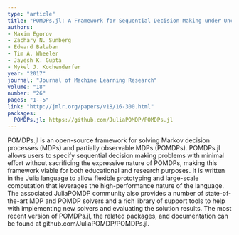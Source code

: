 ```yaml
---
type: "article"
title: "POMDPs.jl: A Framework for Sequential Decision Making under Uncertainty"
authors:
- Maxim Egorov
- Zachary N. Sunberg
- Edward Balaban
- Tim A. Wheeler
- Jayesh K. Gupta
- Mykel J. Kochenderfer
year: "2017"
journal: "Journal of Machine Learning Research"
volume: "18"
number: "26"
pages: "1--5"
link: "http://jmlr.org/papers/v18/16-300.html"
packages:
  POMDPs.jl: https://github.com/JuliaPOMDP/POMDPs.jl
---
```

POMDPs.jl is an open-source framework for solving Markov decision processes (MDPs) and partially
observable MDPs (POMDPs). POMDPs.jl allows users to specify sequential decision making problems with minimal
effort without sacrificing the expressive nature of POMDPs, making this framework viable for both
educational and research purposes. It is written in the Julia language to allow flexible prototyping and
large-scale computation that leverages the high-performance nature of the language. The associated
JuliaPOMDP community also provides a number of state-of-the-art MDP and POMDP solvers and a rich library of
support tools to help with implementing new solvers and evaluating the solution results. The most recent version of
POMDPs.jl, the related packages, and documentation can be found at github.com/JuliaPOMDP/POMDPs.jl.